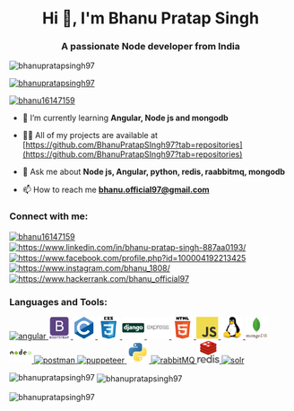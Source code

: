 <h1 align="center">Hi 👋, I'm Bhanu Pratap Singh</h1>
<h3 align="center">A passionate Node developer from India</h3>

<p align="left"> <img src="https://komarev.com/ghpvc/?username=bhanupratapsingh97&label=Profile%20views&color=0e75b6&style=flat" alt="bhanupratapsingh97" /> </p>

<p align="left"> <a href="https://github.com/ryo-ma/github-profile-trophy"><img src="https://github-profile-trophy.vercel.app/?username=bhanupratapsingh97" alt="bhanupratapsingh97" /></a> </p>

<p align="left"> <a href="https://twitter.com/bhanu16147159" target="blank"><img src="https://img.shields.io/twitter/follow/bhanu16147159?logo=twitter&style=for-the-badge" alt="bhanu16147159" /></a> </p>

- 🌱 I’m currently learning **Angular, Node js and mongodb**

- 👨‍💻 All of my projects are available at [https://github.com/BhanuPratapSIngh97?tab=repositories](https://github.com/BhanuPratapSIngh97?tab=repositories)

- 💬 Ask me about **Node js, Angular, python, redis, raabbitmq, mongodb**

- 📫 How to reach me **bhanu.official97@gmail.com**

<h3 align="left">Connect with me:</h3>
<p align="left">
<a href="https://twitter.com/bhanu16147159" target="blank"><img align="center" src="https://raw.githubusercontent.com/rahuldkjain/github-profile-readme-generator/master/src/images/icons/Social/twitter.svg" alt="bhanu16147159" height="30" width="40" /></a>
<a href="https://linkedin.com/in/https://www.linkedin.com/in/bhanu-pratap-singh-887aa0193/" target="blank"><img align="center" src="https://raw.githubusercontent.com/rahuldkjain/github-profile-readme-generator/master/src/images/icons/Social/linked-in-alt.svg" alt="https://www.linkedin.com/in/bhanu-pratap-singh-887aa0193/" height="30" width="40" /></a>
<a href="https://fb.com/https://www.facebook.com/profile.php?id=100004192213425" target="blank"><img align="center" src="https://raw.githubusercontent.com/rahuldkjain/github-profile-readme-generator/master/src/images/icons/Social/facebook.svg" alt="https://www.facebook.com/profile.php?id=100004192213425" height="30" width="40" /></a>
<a href="https://instagram.com/https://www.instagram.com/bhanu_1808/" target="blank"><img align="center" src="https://raw.githubusercontent.com/rahuldkjain/github-profile-readme-generator/master/src/images/icons/Social/instagram.svg" alt="https://www.instagram.com/bhanu_1808/" height="30" width="40" /></a>
<a href="https://www.hackerrank.com/https://www.hackerrank.com/bhanu_official97" target="blank"><img align="center" src="https://raw.githubusercontent.com/rahuldkjain/github-profile-readme-generator/master/src/images/icons/Social/hackerrank.svg" alt="https://www.hackerrank.com/bhanu_official97" height="30" width="40" /></a>
</p>

<h3 align="left">Languages and Tools:</h3>
<p align="left"> <a href="https://angular.io" target="_blank"> <img src="https://angular.io/assets/images/logos/angular/angular.svg" alt="angular" width="40" height="40"/> </a> <a href="https://getbootstrap.com" target="_blank"> <img src="https://raw.githubusercontent.com/devicons/devicon/master/icons/bootstrap/bootstrap-plain-wordmark.svg" alt="bootstrap" width="40" height="40"/> </a> <a href="https://www.cprogramming.com/" target="_blank"> <img src="https://raw.githubusercontent.com/devicons/devicon/master/icons/c/c-original.svg" alt="c" width="40" height="40"/> </a> <a href="https://www.w3schools.com/css/" target="_blank"> <img src="https://raw.githubusercontent.com/devicons/devicon/master/icons/css3/css3-original-wordmark.svg" alt="css3" width="40" height="40"/> </a> <a href="https://www.djangoproject.com/" target="_blank"> <img src="https://raw.githubusercontent.com/devicons/devicon/master/icons/django/django-original.svg" alt="django" width="40" height="40"/> </a> <a href="https://expressjs.com" target="_blank"> <img src="https://raw.githubusercontent.com/devicons/devicon/master/icons/express/express-original-wordmark.svg" alt="express" width="40" height="40"/> </a> <a href="https://www.w3.org/html/" target="_blank"> <img src="https://raw.githubusercontent.com/devicons/devicon/master/icons/html5/html5-original-wordmark.svg" alt="html5" width="40" height="40"/> </a> <a href="https://developer.mozilla.org/en-US/docs/Web/JavaScript" target="_blank"> <img src="https://raw.githubusercontent.com/devicons/devicon/master/icons/javascript/javascript-original.svg" alt="javascript" width="40" height="40"/> </a> <a href="https://www.linux.org/" target="_blank"> <img src="https://raw.githubusercontent.com/devicons/devicon/master/icons/linux/linux-original.svg" alt="linux" width="40" height="40"/> </a> <a href="https://www.mongodb.com/" target="_blank"> <img src="https://raw.githubusercontent.com/devicons/devicon/master/icons/mongodb/mongodb-original-wordmark.svg" alt="mongodb" width="40" height="40"/> </a> <a href="https://nodejs.org" target="_blank"> <img src="https://raw.githubusercontent.com/devicons/devicon/master/icons/nodejs/nodejs-original-wordmark.svg" alt="nodejs" width="40" height="40"/> </a> <a href="https://postman.com" target="_blank"> <img src="https://www.vectorlogo.zone/logos/getpostman/getpostman-icon.svg" alt="postman" width="40" height="40"/> </a> <a href="https://github.com/puppeteer/puppeteer" target="_blank"> <img src="https://www.vectorlogo.zone/logos/pptrdev/pptrdev-official.svg" alt="puppeteer" width="40" height="40"/> </a> <a href="https://www.python.org" target="_blank"> <img src="https://raw.githubusercontent.com/devicons/devicon/master/icons/python/python-original.svg" alt="python" width="40" height="40"/> </a> <a href="https://www.rabbitmq.com" target="_blank"> <img src="https://www.vectorlogo.zone/logos/rabbitmq/rabbitmq-icon.svg" alt="rabbitMQ" width="40" height="40"/> </a> <a href="https://redis.io" target="_blank"> <img src="https://raw.githubusercontent.com/devicons/devicon/master/icons/redis/redis-original-wordmark.svg" alt="redis" width="40" height="40"/> </a> <a href="https://lucene.apache.org/solr/" target="_blank"> <img src="https://www.vectorlogo.zone/logos/apache_solr/apache_solr-icon.svg" alt="solr" width="40" height="40"/> </a> </p>

<p><img align="left" src="https://github-readme-stats.vercel.app/api/top-langs?username=bhanupratapsingh97&show_icons=true&locale=en&layout=compact" alt="bhanupratapsingh97" /></p>

<p>&nbsp;<img align="center" src="https://github-readme-stats.vercel.app/api?username=bhanupratapsingh97&show_icons=true&locale=en" alt="bhanupratapsingh97" /></p>

<p><img align="center" src="https://github-readme-streak-stats.herokuapp.com/?user=bhanupratapsingh97&" alt="bhanupratapsingh97" /></p>
